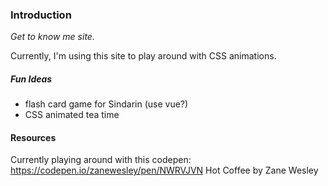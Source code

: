 ### Introduction
_Get to know me site._

Currently, I'm using this site to play around with CSS animations.

##### Fun Ideas
- flash card game for Sindarin (use vue?)
- CSS animated tea time

#### Resources
Currently playing around with this codepen: https://codepen.io/zanewesley/pen/NWRVJVN
Hot Coffee by Zane Wesley